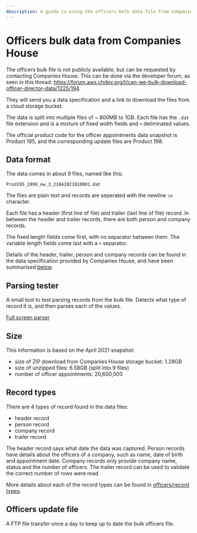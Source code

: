 ```yaml
---
description: A guide to using the officers bulk data file from Companies House.
---
```


# Officers bulk data from Companies House

The officers bulk file is not publicly available, but can be requested by contacting Companies House. This can be done
via the developer forum, as seen in this thread: https://forum.aws.chdev.org/t/can-we-bulk-download-officer-director-data/1225/194.

They will send you a data specification and a link to download the files from a cloud storage bucket.

The data is split into multiple files of ~ 800MB to 1GB. Each file has the `.dat` file extension and is a mixture of 
fixed width fields and `<` deliminated values.

The official product code for the officer appointments data snapshot is Product 195, 
and the corresponding update files are Product 198.

## Data format

The data comes in about 9 files, named like this:
```
Prod195_2898_ew_3_21042021010001.dat
```

The files are plain text and records are seperated with the newline `\n` character.

Each file has a header (first line of file) and trailer (last line of file) record. In between the header and trailer records,
there are both person and company records.


The fixed length fields come first, with no separator between them. The variable length fields come last with a `<`
separator.

Details of the header, trailer, person and company records can be found in the data specification provided by Companies House,
and have been summarised [below](#record-types).

## Parsing tester
<script setup>
import OfficersRecordExplainer from '../../../components/OfficersRecordExplainer.vue'
</script>

A small tool to test parsing records from the bulk file. Detects what type of record it is, and then parses each of the values.

<OfficersRecordExplainer/>

[Full screen parser](parser.md)

## Size

This information is based on the April 2021 snapshot:

- size of ZIP download from Companies House storage bucket: 1.28GB
- size of unzipped files: 6.58GB (split into 9 files)
- number of officer appointments: 20,600,000

## Record types

There are 4 types of record found in the data files:

- header record
- person record 
- company record
- trailer record

The header record says what date the data was captured.
Person records have details about the officers of a company, such as name, date of birth and appointment date.
Company records only provide company name, status and the number of officers.
The trailer record can be used to validate the correct number of rows were read.

More details about each of the record types can be found in [officers/record types](recordTypes.md).

## Officers update file

A FTP file transfer once a day to keep up to date the bulk officers file.

